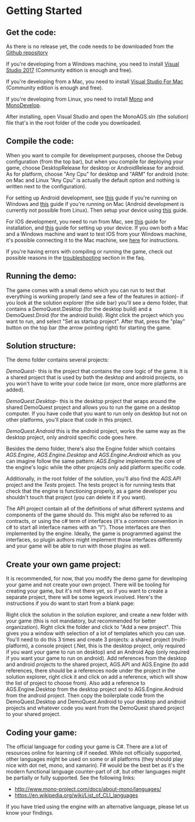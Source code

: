 # Getting Started

## Get the code:

As there is no release yet, the code needs to be downloaded from the [Github repository](https://github.com/tzachshabtay/MonoAGS)

If you're developing from a Windows machine, you need to install [Visual Studio 2017](https://www.visualstudio.com/downloads/) (Community edition is enough and free).

If you're developing from a Mac, you need to install [Visual Studio For Mac](https://www.xamarin.com/download) (Community edition is enough and free).

If you're developing from Linux, you need to install [Mono](http://www.mono-project.com/download/stable/#download-lin) and [MonoDevelop](http://www.monodevelop.com/download/linux/).

After installing, open Visual Studio and open the MonoAGS.sln (the solution) file that's in the root folder of the code you downloaded.

## Compile the code:

When you want to compile for development purposes, choose the Debug configuration (from the top bar), but when you compile for deploying your game, choose DesktopRelease for desktop or AndroidRelease for android. As for platform, choose "Any Cpu" for desktop and "ARM" for android (note: on Mac and Linux "Any Cpu" is actually the default option and nothing is written next to the configuration).

For setting up Android development, see [this](https://developer.xamarin.com/guides/cross-platform/getting_started/installation/windows/#Installation) guide if you're running on Windows and [this](https://developer.xamarin.com/get-started-droid/) guide if you're running on Mac (Android development is currently not possible from Linux). Then setup your device using [this](https://developer.xamarin.com/guides/android/getting_started/installation/set_up_device_for_development/) guide.

For IOS development, you need to run from Mac, see [this](https://developer.xamarin.com/guides/ios/getting_started/installation/) guide for installation, and [this](https://developer.xamarin.com/guides/ios/getting_started/installation/device_provisioning/) guide for setting up your device.
If you own both a Mac and a Windows machine and want to test IOS from your Windows machine, it's possible connecting it to the Mac machine, see [here](https://developer.xamarin.com/guides/ios/getting_started/installation/windows/) for instructions.

If you're having errors with compiling or running the game, check out possible reasons in the [troubleshooting](faq.md#troubleshooting) section in the faq.

## Running the demo:

The game comes with a small demo which you can run to test that everything is working properly (and see a few of the features in action)- if you look at the solution explorer (the side bar) you'll see a demo folder, that contains a DemoQuest.Desktop (for the desktop build) and a DemoQuest.Droid (for the android build). Right click the project which you want to run, and select "Set as startup project". After that, press the "play" button on the top bar (the arrow pointing right) for starting the game.

## Solution structure:

The demo folder contains several projects:

*DemoQuest*- this is the project that contains the core logic of the game. It is a shared project that is used by both the desktop and android projects, so you won't have to write your code twice (or more, once more platforms are added).

*DemoQuest.Desktop*- this is the desktop project that wraps around the shared DemoQuest project and allows you to run the game on a desktop computer. If you have code that you want to run only on desktop but not on other platforms, you'll place that code in this project.

*DemoQuest.Android* this is the android project, works the same way as the desktop project, only android specific code goes here.

Besides the demo folder, there's also the Engine folder which contains *AGS.Engine*, *AGS.Engine.Desktop* and *AGS.Engine.Android* which as you can imagine follow the same pattern: *AGS.Engine* implements the core of the engine's logic while the other projects only add platform specific code.

Additionally, in the root folder of the solution, you'll also find the *AGS.API* project and the *Tests* project. The tests project is for running tests that check that the engine is functioning properly, as a game developer you shouldn't touch that project (you can delete it if you want).

The API project contain all of the definitions of what different systems and components of the game should do. This might also be referred to as contracts, or using the c# term of interfaces (it's a common convention in c# to start all interface names with an "I"). Those interfaces are then implemented by the engine. Ideally, the game is programmed against the interfaces, so plugin authors might implement those interfaces differently and your game will be able to run with those plugins as well.

## Create your own game project:

It is recommended, for now, that you modify the demo game for developing your game and not create your own project. There will be tooling for creating your game, but it's not there yet, so if you want to create a separate project, there will be some legwork involved. Here's the instructions if you do want to start from a blank page:

Right click the solution in the solution explorer, and create a new folder with your game (this is not mandatory, but recommended for better organization). Right click the folder and click to "Add a new project".
This gives you a window with selection of a lot of templates which you can use.
You'll need to do this 3 times and create 3 projects: a shared project (multi-platform), a console project (.Net, this is the desktop project, only required if you want your game to run on desktop) and an Android App (only required if you want your game to run on android).
Add references from the desktop and android projects to the shared project, AGS.API and AGS.Engine (to add references, there should be a references node under the project in the solution explorer, right click it and click on add a reference, which will show the list of project to choose from). Also add a reference to AGS.Engine.Desktop from the desktop project and to AGS.Engine.Android from the android project.
Then copy the boilerplate code from the DemoQuest.Desktop and DemoQuest.Android to your desktop and android projects and whatever code you want from the DemoQuest shared project to your shared project.

## Coding your game:

The official language for coding your game is C#. There are a lot of resources online for learning c# if needed.
While not officially supported, other languages might be used on some or all platforms (they should play nice with dot net, mono, and xamarin). F# would be the best bet as it's the modern functional language counter-part of c#, but other languages might be partially or fully supported.
See the following links:
- http://www.mono-project.com/docs/about-mono/languages/
- https://en.wikipedia.org/wiki/List_of_CLI_languages

If you have tried using the engine with an alternative language, please let us know your findings.
